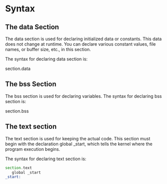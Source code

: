 # Syntax

## The data Section

The data section is used for declaring initialized data or constants. This data does not change at runtime. You can declare various constant values, file names, or buffer size, etc., in this section.

The syntax for declaring data section is:

section.data

## The bss Section

The bss section is used for declaring variables. The syntax for declaring bss section is:

section.bss

## The text section

The text section is used for keeping the actual code. This section must begin with the declaration global \_start, which tells the kernel where the program execution begins.

The syntax for declaring text section is:

```asm
section.text
   global _start
_start:
```
